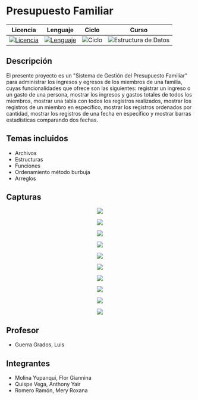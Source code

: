 # **Presupuesto Familiar**

<div align="center">

|Licencia|Lenguaje|Ciclo|Curso|
|:--:|:--:|:--:|:--:|
|[![Licencia](https://img.shields.io/badge/License-MIT-red.svg)](https://opensource.org/licenses/MIT)|[![Lenguaje](https://img.shields.io/badge/Language-C++-informational.svg)](https://en.cppreference.com)|![Ciclo](https://img.shields.io/badge/III-2019-green.svg)|![Estructura de Datos](https://img.shields.io/badge/Programación_y_Fundamentos_de_Algorítmica-blueviolet.svg)

</div>


## Descripción

El presente proyecto es un "Sistema de Gestión del Presupuesto Familiar" para administrar los ingresos y egresos de los miembros de una familia, cuyas funcionalidades que ofrece son las siguientes: registrar un ingreso o un gasto de una persona, mostrar los ingresos y gastos totales de todos los miembros, mostrar una tabla con todos los registros realizados, mostrar los registros de un miembro en específico, mostrar los registros ordenados por cantidad, mostrar los registros de una fecha en específico y mostrar barras estadísticas comparando dos fechas.


## Temas incluidos

* Archivos
* Estructuras
* Funciones
* Ordenamiento método burbuja
* Arreglos


## Capturas

<p align="center">
  <img src="https://github.com/AnThonYairQuispe/PresupuestoFamiliar/blob/main/capturas/0. MenúPrincipal.PNG">
</p>
<p align="center">
  <img src="https://github.com/AnThonYairQuispe/PresupuestoFamiliar/blob/main/capturas/1. Ingresar datos.PNG">
</p>
<p align="center">
  <img src="https://github.com/AnThonYairQuispe/PresupuestoFamiliar/blob/main/capturas/2. Ingresos y Gastos.PNG">
</p>
<p align="center">
  <img src="https://github.com/AnThonYairQuispe/PresupuestoFamiliar/blob/main/capturas/3. Tabla Total.PNG">
</p>
<p align="center">
  <img src="https://github.com/AnThonYairQuispe/PresupuestoFamiliar/blob/main/capturas/4. Registros de una persona.PNG">
</p>
<p align="center">
  <img src="https://github.com/AnThonYairQuispe/PresupuestoFamiliar/blob/main/capturas/5. Registros ordenados por cantidad.PNG">
</p>
<p align="center">
  <img src="https://github.com/AnThonYairQuispe/PresupuestoFamiliar/blob/main/capturas/6. Registros de una fecha.PNG">
</p>
<p align="center">
  <img src="https://github.com/AnThonYairQuispe/PresupuestoFamiliar/blob/main/capturas/7. Comparar Fechas 01.PNG">
</p>
<p align="center">
  <img src="https://github.com/AnThonYairQuispe/PresupuestoFamiliar/blob/main/capturas/7. Comparar Fechas 02.PNG">
</p>
<p align="center">
  <img src="https://github.com/AnThonYairQuispe/PresupuestoFamiliar/blob/main/capturas/7. Comparar Fechas 03.PNG">
</p>


## Profesor

* Guerra Grados, Luis


## Integrantes

* Molina Yupanqui, Flor Giannina
* Quispe Vega, Anthony Yair
* Romero Ramón, Mery Roxana
